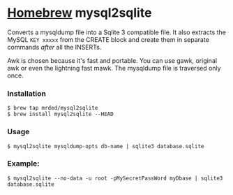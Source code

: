 [Homebrew](http://mxcl.github.io/homebrew/) mysql2sqlite
============

Converts a mysqldump file into a Sqlite 3 compatible file.
It also extracts the MySQL `KEY xxxxx` from the CREATE block and create them in separate commands _after_ all the INSERTs.

Awk is chosen because it's fast and portable. You can use gawk, original awk or even the lightning fast mawk.
The mysqldump file is traversed only once.

### Installation
    
    $ brew tap mrded/mysql2sqlite
    $ brew install mysql2sqlite --HEAD

### Usage
    $ mysql2sqlite mysqldump-opts db-name | sqlite3 database.sqlite

### Example:
    $ mysql2sqlite --no-data -u root -pMySecretPassWord myDbase | sqlite3 database.sqlite
